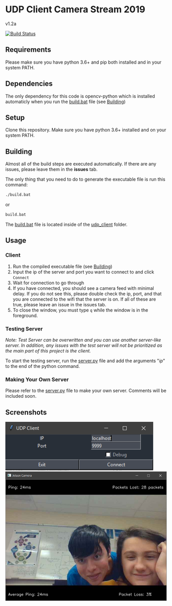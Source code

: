# UDP Client Camera Stream 2019

v1.2a

[![Build Status](https://travis-ci.com/Osnott/tcp-udp-2019.svg?token=q24MeU1xn4U7gp8yYLme&branch=exe)](https://travis-ci.com/Osnott/tcp-udp-2019)

## Requirements

Please make sure you have python 3.6+ and pip both installed and in your system PATH.

## Dependencies

The only dependency for this code is opencv-python which is installed automaticly when you run the [build.bat](https://github.com/Osnott/tcp-udp-2019/blob/master/udp_client/build.bat) file (see [Building](#Building))

## Setup

Clone this repository. Make sure you have python 3.6+ installed and on your system PATH.

## Building

Almost all of the build steps are executed automatically. If there are any issues, please leave them in the **issues** tab.

The only thing that you need to do to generate the executable file is run this command:

```bash
./build.bat
```

or

```bash
build.bat
```

The [build.bat](https://github.com/Osnott/tcp-udp-2019/blob/master/udp_client/build.bat) file is located inside of the [udp_client](https://github.com/Osnott/tcp-udp-2019/tree/master/udp_client) folder.

## Usage

### Client

1. Run the compiled executable file (see [Building](#Building))
1. Input the ip of the server and port you want to connect to and click `Connect`
1. Wait for connection to go through
1. If you have connected, you should see a camera feed with minimal delay. If you do not see this, please double check the ip, port, and that you are connected to the wifi that the server is on. If all of these are true, please leave an issue in the issues tab.
1. To close the window, you must type `q` while the window is in the foreground.

### Testing Server

*Note: Test Server can be overwritten and you can use another server-like server. In addition, any issues with the test server will not be prioritized as the main part of this project is the client.*

To start the testing server, run the [server.py](https://github.com/Osnott/tcp-udp-2019/blob/master/Server/Server.py) file and add the arguments "*ip*" to the end of the python command.

### Making Your Own Server

Please refer to the [server.py](https://github.com/Osnott/tcp-udp-2019/blob/master/Server/Server.py) file to make your own server. Comments will be included soon.

## Screenshots

![Here are some screenshots](Screenshot.png)
![More screenshots](Screenshot2.png)